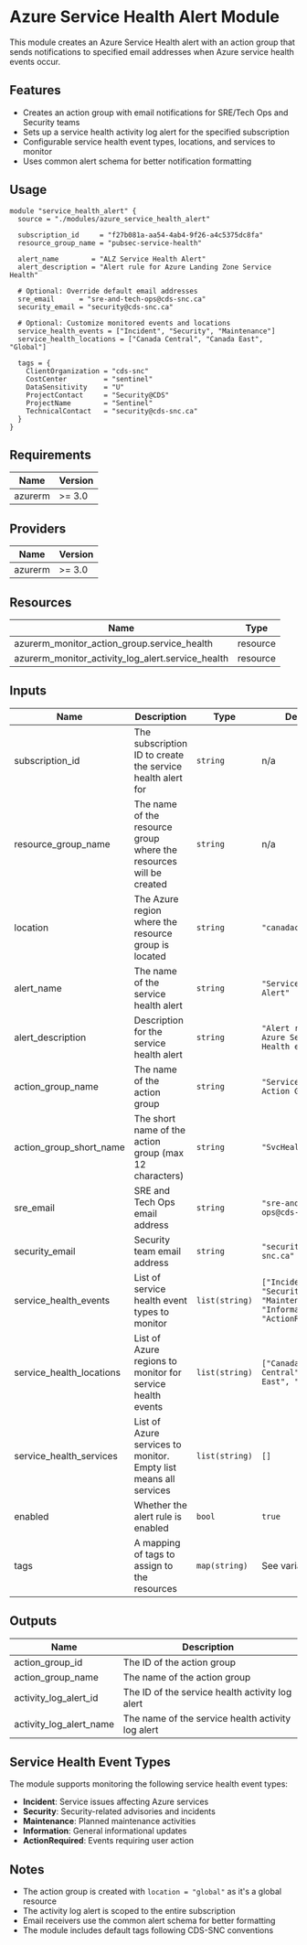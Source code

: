 # Azure Service Health Alert Module

This module creates an Azure Service Health alert with an action group that sends notifications to specified email addresses when Azure service health events occur.

## Features

- Creates an action group with email notifications for SRE/Tech Ops and Security teams
- Sets up a service health activity log alert for the specified subscription
- Configurable service health event types, locations, and services to monitor
- Uses common alert schema for better notification formatting

## Usage

```hcl
module "service_health_alert" {
  source = "./modules/azure_service_health_alert"

  subscription_id     = "f27b081a-aa54-4ab4-9f26-a4c5375dc8fa"
  resource_group_name = "pubsec-service-health"
  
  alert_name        = "ALZ Service Health Alert"
  alert_description = "Alert rule for Azure Landing Zone Service Health"
  
  # Optional: Override default email addresses
  sre_email      = "sre-and-tech-ops@cds-snc.ca"
  security_email = "security@cds-snc.ca"
  
  # Optional: Customize monitored events and locations
  service_health_events = ["Incident", "Security", "Maintenance"]
  service_health_locations = ["Canada Central", "Canada East", "Global"]
  
  tags = {
    ClientOrganization = "cds-snc"
    CostCenter         = "sentinel"
    DataSensitivity    = "U"
    ProjectContact     = "Security@CDS"
    ProjectName        = "Sentinel"
    TechnicalContact   = "security@cds-snc.ca"
  }
}
```

## Requirements

| Name | Version |
|------|---------|
| azurerm | >= 3.0 |

## Providers

| Name | Version |
|------|---------|
| azurerm | >= 3.0 |

## Resources

| Name | Type |
|------|------|
| azurerm_monitor_action_group.service_health | resource |
| azurerm_monitor_activity_log_alert.service_health | resource |

## Inputs

| Name | Description | Type | Default | Required |
|------|-------------|------|---------|:--------:|
| subscription_id | The subscription ID to create the service health alert for | `string` | n/a | yes |
| resource_group_name | The name of the resource group where the resources will be created | `string` | n/a | yes |
| location | The Azure region where the resource group is located | `string` | `"canadacentral"` | no |
| alert_name | The name of the service health alert | `string` | `"Service Health Alert"` | no |
| alert_description | Description for the service health alert | `string` | `"Alert rule for Azure Service Health events"` | no |
| action_group_name | The name of the action group | `string` | `"Service Health Action Group"` | no |
| action_group_short_name | The short name of the action group (max 12 characters) | `string` | `"SvcHealthAG"` | no |
| sre_email | SRE and Tech Ops email address | `string` | `"sre-and-tech-ops@cds-snc.ca"` | no |
| security_email | Security team email address | `string` | `"security@cds-snc.ca"` | no |
| service_health_events | List of service health event types to monitor | `list(string)` | `["Incident", "Security", "Maintenance", "Information", "ActionRequired"]` | no |
| service_health_locations | List of Azure regions to monitor for service health events | `list(string)` | `["Canada Central", "Canada East", "Global"]` | no |
| service_health_services | List of Azure services to monitor. Empty list means all services | `list(string)` | `[]` | no |
| enabled | Whether the alert rule is enabled | `bool` | `true` | no |
| tags | A mapping of tags to assign to the resources | `map(string)` | See variables.tf | no |

## Outputs

| Name | Description |
|------|-------------|
| action_group_id | The ID of the action group |
| action_group_name | The name of the action group |
| activity_log_alert_id | The ID of the service health activity log alert |
| activity_log_alert_name | The name of the service health activity log alert |

## Service Health Event Types

The module supports monitoring the following service health event types:

- **Incident**: Service issues affecting Azure services
- **Security**: Security-related advisories and incidents
- **Maintenance**: Planned maintenance activities
- **Information**: General informational updates
- **ActionRequired**: Events requiring user action

## Notes

- The action group is created with `location = "global"` as it's a global resource
- The activity log alert is scoped to the entire subscription
- Email receivers use the common alert schema for better formatting
- The module includes default tags following CDS-SNC conventions
